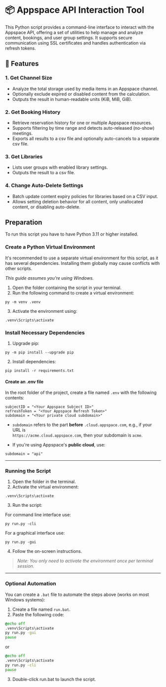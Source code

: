 # 📦 Appspace API Interaction Tool

This Python script provides a command-line interface to interact with the Appspace API, offering a set of utilities to help manage and analyze content, bookings, and user group settings. It supports secure communication using SSL certificates and handles authentication via refresh tokens.

## 🔧 Features

### 1. Get Channel Size
- Analyze the total storage used by media items in an Appspace channel.
- Optionally exclude expired or disabled content from the calculation.
- Outputs the result in human-readable units (KiB, MiB, GiB).

### 2. Get Booking History
- Retrieve reservation history for one or multiple Appspace resources.
- Supports filtering by time range and detects auto-released (no-show) meetings.
- Exports all results to a csv file and optionally auto-cancels to a separate csv file.

### 3. Get Libraries
- Lists user groups with enabled library settings.
- Outputs the result to a csv file.

### 4. Change Auto-Delete Settings
- Batch update content expiry policies for libraries based on a CSV input.
- Allows setting deletion behavior for all content, only unallocated content, or disabling auto-delete.

## Preparation

To run this script you have to have Python 3.11 or higher installed.

### Create a Python Virtual Environment

It's recommended to use a separate virtual environment for this script, as it has several dependencies. Installing them globally may cause conflicts with other scripts.

*This guide assumes you're using Windows.*

1. Open the folder containing the script in your terminal.
2. Run the following command to create a virtual environment:

```
py -m venv .venv
```
3. Activate the environment using:
```
.venv\Scripts\activate
```

### Install Necessary Dependencies

1. Upgrade pip:
```
py -m pip install --upgrade pip
```
2. Install dependencies:
```
pip install -r requirements.txt
```

#### Create an .env file

In the root folder of the project, create a file named `.env` with the following contents:
```
subjectID = "<Your Appspace Subject ID>"
refreshToken = "<Your Appspace Refresh Token>"
subdomain = "<Your private cloud subdomain>"
```
- `subdomain` refers to the part **before** `.cloud.appspace.com`, e.g., if your URL is  
  `https://acme.cloud.appspace.com`, then your subdomain is `acme`.

- If you're using Appspace's **public cloud**, use:
```
subdomain = "api"
```

---

### Running the Script

1. Open the folder in the terminal.
2. Activate the virtual environment:
```
.venv\Scripts\activate
```
3. Run the script:

For command line interface use:
```
py run.py -cli
```
For a graphical interface use:
```
py run.py -gui
```
4. Follow the on-screen instructions.

> *Note: You only need to activate the environment once per terminal session.*

---

### Optional Automation

You can create a `.bat` file to automate the steps above (works on most Windows systems):

1. Create a file named `run.bat`.
2. Paste the following code:
```bat
@echo off
.venv\Scripts\activate
py run.py -gui
pause
```
or
```bat
@echo off
.venv\Scripts\activate
py run.py -cli
pause
```
3. Double-click run.bat to launch the script.